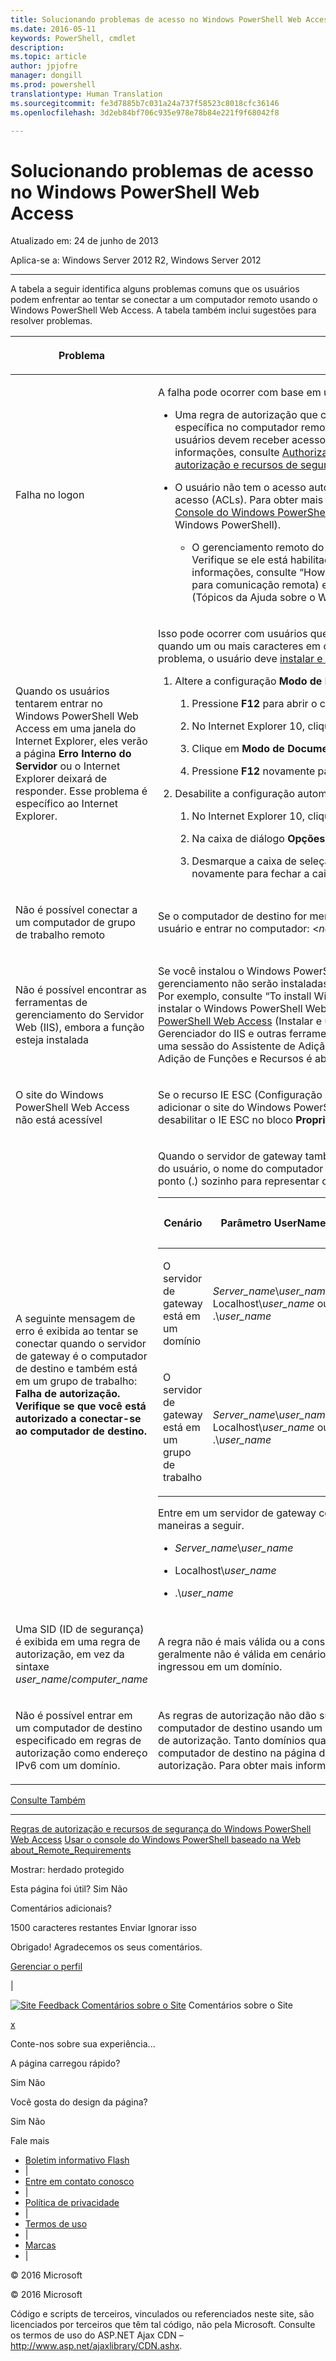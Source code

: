 ```yaml
---
title: Solucionando problemas de acesso no Windows PowerShell Web Access
ms.date: 2016-05-11
keywords: PowerShell, cmdlet
description: 
ms.topic: article
author: jpjofre
manager: dongill
ms.prod: powershell
translationtype: Human Translation
ms.sourcegitcommit: fe3d7885b7c031a24a737f58523c8018cfc36146
ms.openlocfilehash: 3d2eb84bf706c935e978e78b84e221f9f68042f8

---
```


#  Solucionando problemas de acesso no Windows PowerShell Web Access

Atualizado em: 24 de junho de 2013

Aplica-se a: Windows Server 2012 R2, Windows Server 2012

<a href="" id="BKMK_trouble"></a>

------------------------------------------------------------------------

A tabela a seguir identifica alguns problemas comuns que os usuários podem enfrentar ao tentar se conectar a um computador remoto usando o Windows PowerShell Web Access. A tabela também inclui sugestões para resolver problemas.

<table>
<colgroup>
<col width="50%" />
<col width="50%" />
</colgroup>
<thead>
<tr class="header">
<th><p>Problema</p></th>
<th><p>Possível causa e solução</p></th>
</tr>
</thead>
<tbody>
<tr class="odd">
<td><p>Falha no logon</p></td>
<td><p>A falha pode ocorrer com base em um dos fatores a seguir.</p>
<ul>
<li><p>Uma regra de autorização que concede ao usuário acesso ao computador (ou uma configuração de sessão específica no computador remoto) não existe. A segurança do Windows PowerShell Web Access é restritiva. Os usuários devem receber acesso explícito a computadores remotos usando regras de autorização. Para obter mais informações, consulte <a href="https://technet.microsoft.com/en-us/library/dn282394(v=ws.11).aspx">Authorization Rules and Security Features of Windows PowerShell Web Access (Regras de autorização e recursos de segurança do Windows PowerShell Web Access)</a> neste guia.</p></li>
<li><p>O usuário não tem o acesso autorizado ao computador de destino. Isso é determinado pelas listas de controle de acesso (ACLs). Para obter mais informações, consulte “Entrando no Windows PowerShell Web Access” em <a href="https://technet.microsoft.com/en-us/library/hh831417(v=ws.11).aspx">Usar o Console do Windows PowerShell baseado na Web</a> ou o <a href="https://msdn.microsoft.com/library/windows/desktop/ee706585.aspx">Windows PowerShell Team Blog</a> (Blog da Equipe do Windows PowerShell).</p>
<ul>
<li><p>O gerenciamento remoto do Windows PowerShell não deve estar habilitado no computador de destino. Verifique se ele está habilitado no computador ao qual o usuário está tentando se conectar. Para obter mais informações, consulte “How to Configure Your Computer for Remoting” (Como configurar seu computador para comunicação remota) em <a href="https://technet.microsoft.com/library/dd315349.aspx">about_Remote_Requirements</a> nos Windows PowerShell About Help Topics (Tópicos da Ajuda sobre o Windows PowerShell).</p></li>
</ul></li>
</ul></td>
</tr>
<tr class="even">
<td><p>Quando os usuários tentarem entrar no Windows PowerShell Web Access em uma janela do Internet Explorer, eles verão a página <strong>Erro Interno do Servidor</strong> ou o Internet Explorer deixará de responder. Esse problema é específico ao Internet Explorer.</p></td>
<td><p>Isso pode ocorrer com usuários que entraram com um nome de domínio que contém caracteres em chinês, ou quando um ou mais caracteres em chinês fazem parte do nome do servidor de gateway. Para solucionar esse problema, o usuário deve <a href="http://ie.microsoft.com/testdrive/info/downloads/Default.html">instalar e executar o Internet Explorer 10</a> e depois executar as etapas a seguir.</p>
<ol>
<li><p>Altere a configuração <strong>Modo de Documento</strong> do Internet Explorer para <strong>Padrões do IE10</strong>.</p>
<ol>
<li><p>Pressione <strong>F12</strong> para abrir o console Ferramentas de Desenvolvimento.</p></li>
<li><p>No Internet Explorer 10, clique em <strong>Modo do Navegador</strong> e selecione <strong>Internet Explorer 10</strong>.</p></li>
<li><p>Clique em <strong>Modo de Documento</strong> e clique em <strong>Padrões do IE10</strong>.</p></li>
<li><p>Pressione <strong>F12</strong> novamente para abrir o console Ferramentas de Desenvolvimento.</p></li>
</ol></li>
<li><p>Desabilite a configuração automática de proxy.</p>
<ol>
<li><p>No Internet Explorer 10, clique em <strong>Ferramentas</strong> e clique em <strong>Opções da Internet</strong>.</p></li>
<li><p>Na caixa de diálogo <strong>Opções da Internet</strong>, na guia <strong>Conexões</strong>, clique em <strong>Configurações da LAN</strong>.</p></li>
<li><p>Desmarque a caixa de seleção <strong>Detectar automaticamente as configurações</strong>. Clique em <strong>OK</strong> e clique em <strong>OK</strong> novamente para fechar a caixa de diálogo <strong>Opções da Internet</strong>.</p></li>
</ol></li>
</ol></td>
</tr>
<tr class="odd">
<td><p>Não é possível conectar a um computador de grupo de trabalho remoto</p></td>
<td><p>Se o computador de destino for membro de um grupo de trabalho, use a sintaxe a seguir para fornecer seu nome de usuário e entrar no computador: &lt;<em>nome_grupotrabalho</em>&gt;\&lt;<em>usuário_nome</em>&gt;</p></td>
</tr>
<tr class="even">
<td><p>Não é possível encontrar as ferramentas de gerenciamento do Servidor Web (IIS), embora a função esteja instalada</p></td>
<td><p>Se você instalou o Windows PowerShell Web Access usando o cmdlet <span class="code">Install-WindowsFeature</span>, as ferramentas de gerenciamento não serão instaladas a menos que o parâmetro <span class="code">IncludeManagementTools</span> seja adicionado ao cmdlet. Por exemplo, consulte “To install Windows PowerShell Web Access by using Windows PowerShell cmdlets” (Para instalar o Windows PowerShell Web Access usando cmdlets do Windows PowerShell) em <a href="https://technet.microsoft.com/en-us/library/hh831611(v=ws.11).aspx">Install and Use Windows PowerShell Web Access</a> (Instalar e usar o Windows PowerShell Web Access). Você pode adicionar o console do Gerenciador do IIS e outras ferramentas de gerenciamento do IIS de que precisa selecionando as ferramentas em uma sessão do Assistente de Adição de Funções e Recursos direcionada ao servidor de gateway. O Assistente de Adição de Funções e Recursos é aberto do Gerenciador do Servidor.</p></td>
</tr>
<tr class="odd">
<td><p>O site do Windows PowerShell Web Access não está acessível</p></td>
<td><p>Se o recurso IE ESC (Configuração de Segurança Aprimorada do Internet Explorer) estiver habilitado, você poderá adicionar o site do Windows PowerShell Web Access à lista de sites confiáveis ou desabilitar o IE ESC. Você pode desabilitar o IE ESC no bloco <strong>Propriedades</strong> na página <strong>Servidor Local</strong> no Gerenciador do Servidor.</p></td>
</tr>
<tr class="even">
<td><p>A seguinte mensagem de erro é exibida ao tentar se conectar quando o servidor de gateway é o computador de destino e também está em um grupo de trabalho: <strong>Falha de autorização. Verifique se que você está autorizado a conectar-se ao computador de destino.</strong></p></td>
<td><p>Quando o servidor de gateway também é o servidor de destino, e está em um grupo de trabalho, especifique o nome do usuário, o nome do computador e o nome do grupo de usuários como mostrado na tabela a seguir. Não use um ponto (.) sozinho para representar o nome do computador.</p>
<div>
<table>
<colgroup>
<col width="20%" />
<col width="20%" />
<col width="20%" />
<col width="20%" />
<col width="20%" />
</colgroup>
<thead>
<tr class="header">
<th><p>Cenário</p></th>
<th><p>Parâmetro UserName</p></th>
<th><p>Parâmetro UserGroup</p></th>
<th><p>Parâmetro ComputerName</p></th>
<th><p>Parâmetro ComputerGroup</p></th>
</tr>
</thead>
<tbody>
<tr class="odd">
<td><p>O servidor de gateway está em um domínio</p></td>
<td><p><em>Server_name</em>\<em>user_name</em>, Localhost\<em>user_name</em> ou .\<em>user_name</em></p></td>
<td><p><em>Server_name</em>\<em>user_group</em>, Localhost\<em>user_group</em> ou .\<em>user_group</em></p></td>
<td><p>Nome totalmente qualificado do servidor de gateway ou Localhost</p></td>
<td><p><em>Server_name</em>\<em>computer_group</em>, Localhost\<em>computer_group</em> ou .\<em>computer_group</em></p></td>
</tr>
<tr class="even">
<td><p>O servidor de gateway está em um grupo de trabalho</p></td>
<td><p><em>Server_name</em>\<em>user_name</em>, Localhost\<em>user_name</em> ou .\<em>user_name</em></p></td>
<td><p><em>Server_name</em>\<em>user_group</em>, Localhost\<em>user_group</em> ou .\<em>user_group</em></p></td>
<td><p>Nome do servidor</p></td>
<td><p><em>Server_name</em>\<em>computer_group</em>, Localhost\<em>computer_group</em> ou .\<em>computer_group</em></p></td>
</tr>
</tbody>
</table>
</div>
<p>Entre em um servidor de gateway como computador de destino usando credenciais formatadas conforme uma das maneiras a seguir.</p>
<ul>
<li><p><em>Server_name</em>\<em>user_name</em></p></li>
<li><p>Localhost\<em>user_name</em></p></li>
<li><p>.\<em>user_name</em></p></li>
</ul></td>
</tr>
<tr class="odd">
<td><p>Uma SID (ID de segurança) é exibida em uma regra de autorização, em vez da sintaxe <em>user_name</em>/<em>computer_name</em> </p></td>
<td><p>A regra não é mais válida ou a consulta aos Serviços de Domínio Active Directory falhou. Uma regra de autorização geralmente não é válida em cenários onde o servidor de gateway já esteve em um grupo de trabalho, mas depois ingressou em um domínio.</p></td>
</tr>
<tr class="even">
<td><p>Não é possível entrar em um computador de destino especificado em regras de autorização como endereço IPv6 com um domínio.</p></td>
<td><p>As regras de autorização não dão suporte a endereços IPv6 no formato de nome de domínio. Para especificar um computador de destino usando um endereço IPv6, use o endereço IPv6 original (que contém dois-pontos) na regra de autorização. Tanto domínios quanto endereços IPv6 numéricos (com dois-pontos) têm suporte como nome do computador de destino na página de entrada do Windows PowerShell Web Access, mas não em regras de autorização. Para obter mais informações sobre endereços IPv6, consulte <a href="https://technet.microsoft.com/library/cc781672.aspx">How IPv6 Works</a> (Como o IPv6 Funciona).</p></td>
</tr>
</tbody>
</table>

<a href="javascript:void(0)" class="LW_CollapsibleArea_TitleAhref" title="Collapse"><span class="cl_CollapsibleArea_expanding LW_CollapsibleArea_Img"></span><span class="LW_CollapsibleArea_Title">Consulte Também</span></a>
<a href="/en-us/library/dn282395(v=ws.11).aspx#Anchor_1" class="LW_CollapsibleArea_Anchor_Img" title="Right-click to copy and share the link for this section"></a>

------------------------------------------------------------------------

[Regras de autorização e recursos de segurança do Windows PowerShell Web Access](https://technet.microsoft.com/en-us/library/dn282394(v=ws.11).aspx)
[Usar o console do Windows PowerShell baseado na Web](https://technet.microsoft.com/en-us/library/hh831417(v=ws.11).aspx)
[about_Remote_Requirements](https://technet.microsoft.com/library/dd315349.aspx)

<span>Mostrar:</span> herdado protegido

<span class="stdr-votetitle">Esta página foi útil?</span>
Sim Não

Comentários adicionais?

<span class="stdr-count"><span class="stdr-charcnt">1500</span> caracteres restantes</span> Enviar Ignorar isso

<span class="stdr-thankyou">Obrigado!</span> <span class="stdr-appreciate">Agradecemos os seus comentários.</span>

[Gerenciar o perfil](https://social.technet.microsoft.com/profile)

|

<a href="javascript:void(0)" id="SiteFeedbackLinkOpener"><span id="FeedbackButton" class="FeedbackButton clip20x21"> <img src="https://i-technet.sec.s-msft.com/Areas/Epx/Content/Images/ImageSprite.png?v=635975720914499532" alt="Site Feedback" id="feedBackImg" class="cl_footer_feedback_icon" /> </span> Comentários sobre o Site</a> Comentários sobre o Site

<a href="javascript:void(0)" id="SiteFeedbackLinkCloser">x</a>

Conte-nos sobre sua experiência...

A página carregou rápido?

<span> Sim<span> </span></span> <span> Não<span> </span></span>

Você gosta do design da página?

<span> Sim<span> </span></span> <span> Não<span> </span></span>

Fale mais

-   [Boletim informativo Flash](https://technet.microsoft.com/cc543196.aspx)
-   |
-   [Entre em contato conosco](https://technet.microsoft.com/cc512759.aspx)
-   |
-   [Política de privacidade](https://privacy.microsoft.com/privacystatement)
-   |
-   [Termos de uso](https://technet.microsoft.com/cc300389.aspx)
-   |
-   [Marcas](https://www.microsoft.com/en-us/legal/intellectualproperty/Trademarks/)
-   |

© 2016 Microsoft

© 2016 Microsoft

Código e scripts de terceiros, vinculados ou referenciados neste site, são licenciados por terceiros que têm tal código, não pela Microsoft. Consulte os termos de uso do ASP.NET Ajax CDN – http://www.asp.net/ajaxlibrary/CDN.ashx.
<img src="https://m.webtrends.com/dcsjwb9vb00000c932fd0rjc7_5p3t/njs.gif?dcsuri=/nojavascript&amp;WT.js=No" alt="DCSIMG" id="Img1" width="1" height="1" />




<!--HONumber=Oct16_HO2-->


